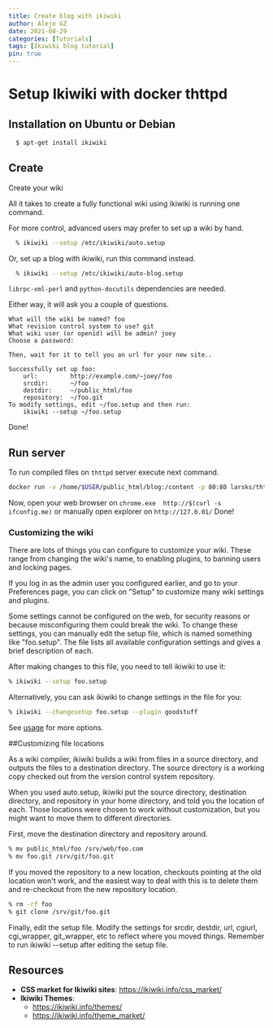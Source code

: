 ```yaml
---
title: Create blog with ikiwiki
author: Alejo GZ
date: 2021-08-29
categories: [Tutorials]
tags: [Ikiwiki blog tutorial]
pin: true
---
```

# Setup Ikiwiki with docker thttpd 

## Installation on Ubuntu or Debian

```bash
  $ apt-get install ikiwiki
```

## Create
Create your wiki

All it takes to create a fully functional wiki using ikiwiki is running one command.

For more control, advanced users may prefer to set up a wiki by hand.

```bash
  % ikiwiki --setup /etc/ikiwiki/auto.setup
```


Or, set up a blog with ikiwiki, run this command instead.

```bash
  % ikiwiki --setup /etc/ikiwiki/auto-blog.setup
```

`librpc-xml-perl` and `python-docutils` dependencies are needed.

Either way, it will ask you a couple of questions.

```
What will the wiki be named? foo
What revision control system to use? git
What wiki user (or openid) will be admin? joey
Choose a password:

Then, wait for it to tell you an url for your new site..

Successfully set up foo:
    url:         http://example.com/~joey/foo
    srcdir:      ~/foo
    destdir:     ~/public_html/foo
    repository:  ~/foo.git
To modify settings, edit ~/foo.setup and then run:
    ikiwiki --setup ~/foo.setup
```

Done!

## Run server

To run compiled files on `thttpd` server execute next command.

```bash
docker run -v /home/$USER/public_html/blog:/content -p 80:80 larsks/thttpd -d /content
```

Now, open your web browser on  `chrome.exe  http://$(curl -s ifconfig.me)` or manually open explorer on `http://127.0.01/`
Done!

### Customizing the wiki

There are lots of things you can configure to customize your wiki. These range from changing the wiki's name, to enabling plugins, to banning users and locking pages.

If you log in as the admin user you configured earlier, and go to your Preferences page, you can click on "Setup" to customize many wiki settings and plugins.

Some settings cannot be configured on the web, for security reasons or because misconfiguring them could break the wiki. To change these settings, you can manually edit the setup file, which is named something like "foo.setup". The file lists all available configuration settings and gives a brief description of each.

After making changes to this file, you need to tell ikiwiki to use it:

```bash
% ikiwiki --setup foo.setup
```

Alternatively, you can ask ikiwiki to change settings in the file for you:

```bash
% ikiwiki --changesetup foo.setup --plugin goodstuff
```

See [usage](1) for more options.

##Customizing file locations

As a wiki compiler, ikiwiki builds a wiki from files in a source directory, and outputs the files to a destination directory. The source directory is a working copy checked out from the version control system repository.

When you used auto.setup, ikiwiki put the source directory, destination directory, and repository in your home directory, and told you the location of each. Those locations were chosen to work without customization, but you might want to move them to different directories.

First, move the destination directory and repository around.

```bash
% mv public_html/foo /srv/web/foo.com
% mv foo.git /srv/git/foo.git
```

If you moved the repository to a new location, checkouts pointing at the old location won't work, and the easiest way to deal with this is to delete them and re-checkout from the new repository location.

```bash
% rm -rf foo
% git clone /srv/git/foo.git
```

Finally, edit the setup file. Modify the settings for srcdir, destdir, url, cgiurl, cgi_wrapper, git_wrapper, etc to reflect where you moved things. Remember to run ikiwiki --setup after editing the setup file.

## Resources

- **CSS market for Ikiwiki sites**: https://ikiwiki.info/css_market/
- **Ikiwiki Themes**:
	- https://ikiwiki.info/themes/
	- https://ikiwiki.info/theme_market/


[1]: https://ikiwiki.info/usage/
[2]: https://ikiwiki.info/tips/dot_cgi
[3]: https://hub.docker.com/r/larsks/thttpd
